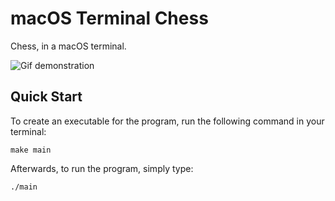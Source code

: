 # macOS Terminal Chess

Chess, in a macOS terminal.

![Gif demonstration](https://i.imgur.com/sacOtKF.gif)

## Quick Start
To create an executable for the program, run the following command in your terminal:
```
make main 
```

Afterwards, to run the program, simply type:
```
./main
```
